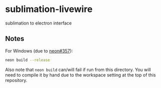 # sublimation-livewire

sublimation to electron interface

## Notes

For Windows (due to [neon#357](https://github.com/neon-bindings/neon/issues/357)):

```bash
neon build --release
```

Also note that `neon build` can/will fail if run from this directory.  You will need to compile it by hand due to the workspace setting at the top of this repository.